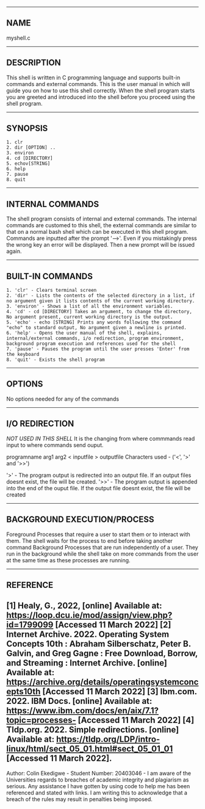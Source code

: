 -------------------------
NAME
-------------------------
myshell.c

-------------------------
DESCRIPTION
-------------------------
This shell is written in C programming language and supports built-in commands and external
commands. This is the user manual in which will guide you on how to use this shell correctly. When
the shell program starts you are greeted and introduced into the shell before you proceed using the
shell program.

-------------------------
SYNOPSIS
-------------------------
	1. clr
	2. dir [OPTION] ..
	3. environ
	4. cd [DIRECTORY]
	5. echov[STRING]
	6. help
	7. pause
	8. quit

-------------------------
INTERNAL COMMANDS
-------------------------
The shell program consists of internal and external commands. The internal commands are customed to this shell, the external commands are similar
to that on a normal bash shell which can be executed in this shell program. Commands are inputted after the prompt '-->'. Even if you mistakingly
press the wrong key an error will be displayed. Then a new prompt will be issued again.

-------------------------
BUILT-IN COMMANDS 
-------------------------
	1. 'clr' - Clears terminal screen
	2. 'dir' - Lists the contents of the selected directory in a list, if no argument given it lists contents of the current working directory.
	3. 'environ' - Shows a list of all the environment variables.
	4. 'cd' - cd [DIRECTORY] Takes an argument, to change the directory, No argument present, current working directory is the output.
	5. 'echo' - echo [STRING] Prints any words following the command "echo" to standard output, No argument given a newline is printed.
	6. 'help' - Opens the user manual of the shell, explains, internal/external commands, i/o redirection, program environment, background program execution and references used for the shell
	7. 'pause' - Pauses the program until the user presses 'Enter' from the keyboard
	8. 'quit' - Exists the shell program

-------------------------
OPTIONS
-------------------------
No options needed for any of the commands

-------------------------
I/O REDIRECTION
-------------------------
*NOT USED IN THIS SHELL*
It is the changing from where commmands read input to where commands send ouput.

programname arg1 arg2 < inputfile > outputfile
Characters used - ('<', '>' and '>>')

'>' - The program output is redirected into an output file. If an output files doesnt exist, the file will be created.
'>>' - The program output is appended into the end of the ouput file. If the output file doesnt exist, the file will be created

-------------------------
BACKGROUND EXECUTION/PROCESS
-------------------------
Foreground
Processes that require a user to start them or to interact with them. The shell waits for the process to 
end before taking another command
Background
Processes that are run independently of a user. They run in the background while the shell 
take on more commands from the user at the same time as these processes are running.

-------------------------
REFERENCE
-------------------------
[1] Healy, G., 2022, [online] Available at: <https://loop.dcu.ie/mod/assign/view.php?id=1799099> [Accessed 11 March 2022]
[2] Internet Archive. 2022. Operating System Concepts 10th : Abraham Silberschatz, Peter B. Galvin, and Greg Gagne : Free Download, Borrow, and Streaming : Internet Archive. [online] Available at: <https://archive.org/details/operatingsystemconcepts10th> [Accessed 11 March 2022]
[3] Ibm.com. 2022. IBM Docs. [online] Available at: <https://www.ibm.com/docs/en/aix/7.1?topic=processes-> [Accessed 11 March 2022]
[4] Tldp.org. 2022. Simple redirections. [online] Available at: <https://tldp.org/LDP/intro-linux/html/sect_05_01.html#sect_05_01_01> [Accessed 11 March 2022].
-------------------------

Author: Colin Ekedigwe - Student Number: 20403046 - I am aware of the Universities regards to breaches of academic 
integrity and plagiarism as serious. Any assistance I have gotten by using code to help me has been referenced and 
stated with links. I am writing this to acknowledge that a breach of the rules may result in penalties being imposed.
